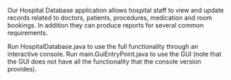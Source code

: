 Our Hospital Database application allows hospital staff to view and update records related to doctors, patients, procedures, medication and room bookings. In addition they can produce reports for several common requirements.

Run HospitalDatabase.java to use the full functionality through an interactive console. Run main.GuiEntryPoint.java to use the GUI (note that the GUI does not have all the functionality that the console version provides).
